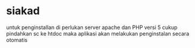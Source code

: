 # siakad
untuk penginstallan di perlukan server apache dan PHP versi 5
cukup pindahkan sc ke htdoc maka aplikasi akan melakukan penginstalan secara otomatis
